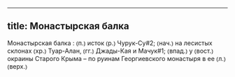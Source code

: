 
---
title: Монастырская балка
---
Монастырская балка
: ⦅п.⦆ исток ⦅р.⦆ Чурук-Су#2; ⦅нач.⦆ на лесистых склонах ⦅хр.⦆ Туар-Алан, ⦅гг.⦆ Джады-Кая и Мачук#1; ⦅впад.⦆ у ⦅вост.⦆ окраины Старого Крыма – по руинам Георгиевского монастыря в ее ⦅л.⦆ ⦅верх.⦆
